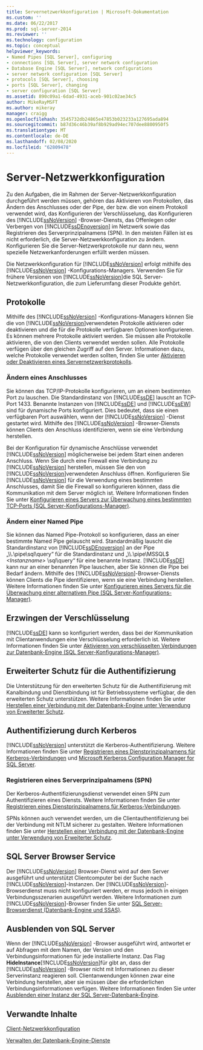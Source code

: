 ```yaml
---
title: Servernetzwerkkonfiguration | Microsoft-Dokumentation
ms.custom: ''
ms.date: 06/22/2017
ms.prod: sql-server-2014
ms.reviewer: ''
ms.technology: configuration
ms.topic: conceptual
helpviewer_keywords:
- Named Pipes [SQL Server], configuring
- connections [SQL Server], server network configuration
- Database Engine [SQL Server], network configurations
- server network configuration [SQL Server]
- protocols [SQL Server], choosing
- ports [SQL Server], changing
- server configuration [SQL Server]
ms.assetid: 890c09a1-6dad-4931-aceb-901c02ae34c5
author: MikeRayMSFT
ms.author: mikeray
manager: craigg
ms.openlocfilehash: 3545732db24865e47853b023233a127695ada894
ms.sourcegitcommit: b87d36c46b39af8b929ad94ec707dee8800950f5
ms.translationtype: MT
ms.contentlocale: de-DE
ms.lasthandoff: 02/08/2020
ms.locfileid: "62809478"
---
```

# <a name="server-network-configuration"></a>Server-Netzwerkkonfiguration
  Zu den Aufgaben, die im Rahmen der Server-Netzwerkkonfiguration durchgeführt werden müssen, gehören das Aktivieren von Protokollen, das Ändern des Anschlusses oder der Pipe, der bzw. die von einem Protokoll verwendet wird, das Konfigurieren der Verschlüsselung, das Konfigurieren des [!INCLUDE[ssNoVersion](../../includes/ssnoversion-md.md)] -Browser-Diensts, das Offenlegen oder Verbergen von [!INCLUDE[ssDEnoversion](../../includes/ssdenoversion-md.md)] im Netzwerk sowie das Registrieren des Serverprinzipalnamens (SPN). In den meisten Fällen ist es nicht erforderlich, die Server-Netzwerkkonfiguration zu ändern. Konfigurieren Sie die Server-Netzwerkprotokolle nur dann neu, wenn spezielle Netzwerkanforderungen erfüllt werden müssen.  
  
 Die Netzwerkkonfiguration für [!INCLUDE[ssNoVersion](../../includes/ssnoversion-md.md)] erfolgt mithilfe des [!INCLUDE[ssNoVersion](../../includes/ssnoversion-md.md)] -Konfigurations-Managers. Verwenden Sie für frühere Versionen von [!INCLUDE[ssNoVersion](../../includes/ssnoversion-md.md)]die SQL Server-Netzwerkkonfiguration, die zum Lieferumfang dieser Produkte gehört.  
  
## <a name="protocols"></a>Protokolle  
 Mithilfe des [!INCLUDE[ssNoVersion](../../includes/ssnoversion-md.md)] -Konfigurations-Managers können Sie die von [!INCLUDE[ssNoVersion](../../includes/ssnoversion-md.md)]verwendeten Protokolle aktivieren oder deaktivieren und die für die Protokolle verfügbaren Optionen konfigurieren. Es können mehrere Protokolle aktiviert werden. Sie müssen alle Protokolle aktivieren, die von den Clients verwendet werden sollen. Alle Protokolle verfügen über den gleichen Zugriff auf den Server. Informationen dazu, welche Protokolle verwendet werden sollten, finden Sie unter [Aktivieren oder Deaktivieren eines Servernetzwerkprotokolls](enable-or-disable-a-server-network-protocol.md).  
  
### <a name="changing-a-port"></a>Ändern eines Anschlusses  
 Sie können das TCP/IP-Protokolle konfigurieren, um an einem bestimmten Port zu lauschen. Die Standardinstanz von [!INCLUDE[ssDE](../../includes/ssde-md.md)] lauscht an TCP-Port 1433. Benannte Instanzen von [!INCLUDE[ssDE](../../includes/ssde-md.md)] und [!INCLUDE[ssEW](../../includes/ssew-md.md)] sind für dynamische Ports konfiguriert. Dies bedeutet, dass sie einen verfügbaren Port auswählen, wenn der [!INCLUDE[ssNoVersion](../../includes/ssnoversion-md.md)] -Dienst gestartet wird. Mithilfe des [!INCLUDE[ssNoVersion](../../includes/ssnoversion-md.md)] -Browser-Diensts können Clients den Anschluss identifizieren, wenn sie eine Verbindung herstellen.  
  
 Bei der Konfiguration für dynamische Anschlüsse verwendet [!INCLUDE[ssNoVersion](../../includes/ssnoversion-md.md)] möglicherweise bei jedem Start einen anderen Anschluss. Wenn Sie durch eine Firewall eine Verbindung zu [!INCLUDE[ssNoVersion](../../includes/ssnoversion-md.md)] herstellen, müssen Sie den von [!INCLUDE[ssNoVersion](../../includes/ssnoversion-md.md)]verwendeten Anschluss öffnen. Konfigurieren Sie [!INCLUDE[ssNoVersion](../../includes/ssnoversion-md.md)] für die Verwendung eines bestimmten Anschlusses, damit Sie die Firewall so konfigurieren können, dass die Kommunikation mit dem Server möglich ist. Weitere Informationen finden Sie unter [Konfigurieren eines Servers zur Überwachung eines bestimmten TCP-Ports &#40;SQL Server-Konfigurations-Manager&#41;](configure-a-server-to-listen-on-a-specific-tcp-port.md).  
  
### <a name="changing-a-named-pipe"></a>Ändern einer Named Pipe  
 Sie können das Named Pipe-Protokoll so konfigurieren, dass an einer bestimmte Named Pipe gelauscht wird. Standardmäßig lauscht die Standardinstanz von [!INCLUDE[ssDEnoversion](../../includes/ssdenoversion-md.md)] an der Pipe „\\\\.\pipe\sql\query“ für die Standardinstanz und „\\\\.\pipe\MSSQL$ *\<Instanzname>* \sql\query“ für eine benannte Instanz. [!INCLUDE[ssDE](../../includes/ssde-md.md)] kann nur an einer benannten Pipe lauschen, aber Sie können die Pipe bei Bedarf ändern. Mithilfe des [!INCLUDE[ssNoVersion](../../includes/ssnoversion-md.md)]-Browser-Diensts können Clients die Pipe identifizieren, wenn sie eine Verbindung herstellen. Weitere Informationen finden Sie unter [Konfigurieren eines Servers für die Überwachung einer alternativen Pipe &#40;SQL Server-Konfigurations-Manager&#41;](configure-a-server-to-listen-on-an-alternate-pipe.md).  
  
## <a name="force-encryption"></a>Erzwingen der Verschlüsselung  
 [!INCLUDE[ssDE](../../includes/ssde-md.md)] kann so konfiguriert werden, dass bei der Kommunikation mit Clientanwendungen eine Verschlüsselung erforderlich ist. Weitere Informationen finden Sie unter [Aktivieren von verschlüsselten Verbindungen zur Datenbank-Engine &#40;SQL Server-Konfigurations-Manager&#41;](enable-encrypted-connections-to-the-database-engine.md).  
  
## <a name="extended-protection-for-authentication"></a>Erweiterter Schutz für die Authentifizierung  
 Die Unterstützung für den erweiterten Schutz für die Authentifizierung mit Kanalbindung und Dienstbindung ist für Betriebssysteme verfügbar, die den erweiterten Schutz unterstützen. Weitere Informationen finden Sie unter [Herstellen einer Verbindung mit der Datenbank-Engine unter Verwendung von Erweiterter Schutz](connect-to-the-database-engine-using-extended-protection.md).  
  
## <a name="authenticating-by-using-kerberos"></a>Authentifizierung durch Kerberos  
 [!INCLUDE[ssNoVersion](../../includes/ssnoversion-md.md)] unterstützt die Kerberos-Authentifizierung. Weitere Informationen finden Sie unter [Registrieren eines Dienstprinzipalnamens für Kerberos-Verbindungen](register-a-service-principal-name-for-kerberos-connections.md) und [Microsoft Kerberos Configuration Manager for SQL Server](https://www.microsoft.com/download/details.aspx?id=39046).  
  
### <a name="registering-a-server-principal-name-spn"></a>Registrieren eines Serverprinzipalnamens (SPN)  
 Der Kerberos-Authentifizierungsdienst verwendet einen SPN zum Authentifizieren eines Diensts. Weitere Informationen finden Sie unter [Registrieren eines Dienstprinzipalnamens für Kerberos-Verbindungen](register-a-service-principal-name-for-kerberos-connections.md).  
  
 SPNs können auch verwendet werden, um die Clientauthentifizierung bei der Verbindung mit NTLM sicherer zu gestalten. Weitere Informationen finden Sie unter [Herstellen einer Verbindung mit der Datenbank-Engine unter Verwendung von Erweiterter Schutz](connect-to-the-database-engine-using-extended-protection.md).  
  
## <a name="sql-server-browser-service"></a>SQL Server Browser Service  
 Der [!INCLUDE[ssNoVersion](../../includes/ssnoversion-md.md)] Browser-Dienst wird auf dem Server ausgeführt und unterstützt Clientcomputer bei der Suche nach [!INCLUDE[ssNoVersion](../../includes/ssnoversion-md.md)]-Instanzen. Der [!INCLUDE[ssNoVersion](../../includes/ssnoversion-md.md)]-Browserdienst muss nicht konfiguriert werden, er muss jedoch in einigen Verbindungsszenarien ausgeführt werden. Weitere Informationen zum [!INCLUDE[ssNoVersion](../../includes/ssnoversion-md.md)]-Browser finden Sie unter [SQL Server-Browserdienst &#40;Datenbank-Engine und SSAS&#41;](sql-server-browser-service-database-engine-and-ssas.md).  
  
## <a name="hiding-sql-server"></a>Ausblenden von SQL Server  
 Wenn der [!INCLUDE[ssNoVersion](../../includes/ssnoversion-md.md)] -Browser ausgeführt wird, antwortet er auf Abfragen mit dem Namen, der Version und den Verbindungsinformationen für jede installierte Instanz. Das Flag **HideInstance**[!INCLUDE[ssNoVersion](../../includes/ssnoversion-md.md)]für gibt an, dass der [!INCLUDE[ssNoVersion](../../includes/ssnoversion-md.md)] -Browser nicht mit Informationen zu dieser Serverinstanz reagieren soll. Clientanwendungen können zwar eine Verbindung herstellen, aber sie müssen über die erforderlichen Verbindungsinformationen verfügen. Weitere Informationen finden Sie unter [Ausblenden einer Instanz der SQL Server-Datenbank-Engine](../sql-server-database-engine-overview.md).  
  
## <a name="related-content"></a>Verwandte Inhalte  
 [Client-Netzwerkkonfiguration](client-network-configuration.md)  
  
 [Verwalten der Datenbank-Engine-Dienste](manage-the-database-engine-services.md)  
  
  

